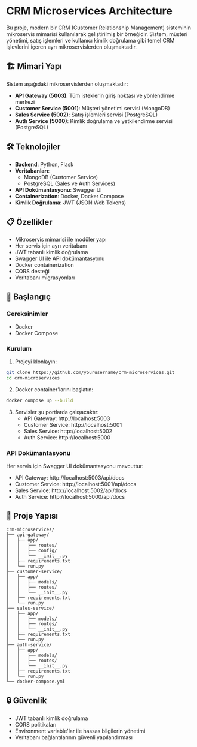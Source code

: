 # CRM Microservices Architecture

Bu proje, modern bir CRM (Customer Relationship Management) sisteminin mikroservis mimarisi kullanılarak geliştirilmiş bir örneğidir. Sistem, müşteri yönetimi, satış işlemleri ve kullanıcı kimlik doğrulama gibi temel CRM işlevlerini içeren ayrı mikroservislerden oluşmaktadır.

## 🏗️ Mimari Yapı

Sistem aşağıdaki mikroservislerden oluşmaktadır:

- **API Gateway (5003)**: Tüm isteklerin giriş noktası ve yönlendirme merkezi
- **Customer Service (5001)**: Müşteri yönetimi servisi (MongoDB)
- **Sales Service (5002)**: Satış işlemleri servisi (PostgreSQL)
- **Auth Service (5000)**: Kimlik doğrulama ve yetkilendirme servisi (PostgreSQL)

## 🛠️ Teknolojiler

- **Backend**: Python, Flask
- **Veritabanları**: 
  - MongoDB (Customer Service)
  - PostgreSQL (Sales ve Auth Services)
- **API Dokümantasyonu**: Swagger UI
- **Containerization**: Docker, Docker Compose
- **Kimlik Doğrulama**: JWT (JSON Web Tokens)

## 📋 Özellikler

- Mikroservis mimarisi ile modüler yapı
- Her servis için ayrı veritabanı
- JWT tabanlı kimlik doğrulama
- Swagger UI ile API dokümantasyonu
- Docker containerization
- CORS desteği
- Veritabanı migrasyonları

## 🚀 Başlangıç

### Gereksinimler

- Docker
- Docker Compose

### Kurulum

1. Projeyi klonlayın:
```bash
git clone https://github.com/yourusername/crm-microservices.git
cd crm-microservices
```

2. Docker container'larını başlatın:
```bash
docker compose up --build
```

3. Servisler şu portlarda çalışacaktır:
   - API Gateway: http://localhost:5003
   - Customer Service: http://localhost:5001
   - Sales Service: http://localhost:5002
   - Auth Service: http://localhost:5000

### API Dokümantasyonu

Her servis için Swagger UI dokümantasyonu mevcuttur:
- API Gateway: http://localhost:5003/api/docs
- Customer Service: http://localhost:5001/api/docs
- Sales Service: http://localhost:5002/api/docs
- Auth Service: http://localhost:5000/api/docs

## 📁 Proje Yapısı

```
crm-microservices/
├── api-gateway/
│   ├── app/
│   │   ├── routes/
│   │   ├── config/
│   │   └── __init__.py
│   ├── requirements.txt
│   └── run.py
├── customer-service/
│   ├── app/
│   │   ├── models/
│   │   ├── routes/
│   │   └── __init__.py
│   ├── requirements.txt
│   └── run.py
├── sales-service/
│   ├── app/
│   │   ├── models/
│   │   ├── routes/
│   │   └── __init__.py
│   ├── requirements.txt
│   └── run.py
├── auth-service/
│   ├── app/
│   │   ├── models/
│   │   ├── routes/
│   │   └── __init__.py
│   ├── requirements.txt
│   └── run.py
└── docker-compose.yml
```

## 🔒 Güvenlik

- JWT tabanlı kimlik doğrulama
- CORS politikaları
- Environment variable'lar ile hassas bilgilerin yönetimi
- Veritabanı bağlantılarının güvenli yapılandırması
